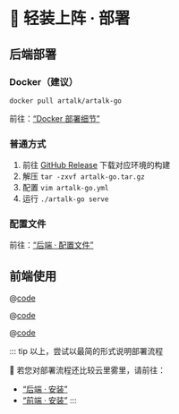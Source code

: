 # 🛫️ 轻装上阵 · 部署

## 后端部署

### Docker（建议）

`docker pull artalk/artalk-go`

前往：[“Docker 部署细节”](/guide/backend/docker.md)

### 普通方式

1. 前往 [GitHub Release](https://github.com/ArtalkJS/ArtalkGo/releases) 下载对应环境的构建
2. 解压 `tar -zxvf artalk-go.tar.gz`
3. 配置 `vim artalk-go.yml`
4. 运行 `./artalk-go serve`

### 配置文件

前往：[“后端 · 配置文件”](./backend/config.md)

## 前端使用

<CodeGroup>
  <CodeGroupItem title="CDN" active>

@[code](../code/quick-start/cdn.html)

  </CodeGroupItem>

  <CodeGroupItem title="YARN">

@[code](../code/quick-start/yarn.ts)

  </CodeGroupItem>

  <CodeGroupItem title="NPM">
  
@[code](../code/quick-start/npm.ts)

  </CodeGroupItem>
</CodeGroup>

::: tip
以上，尝试以最简的形式说明部署流程

🌁 若您对部署流程还比较云里雾里，请前往：
- [“后端 · 安装”](./backend/install.md)
- [“前端 · 安装”](./frontend/install.md)
:::
